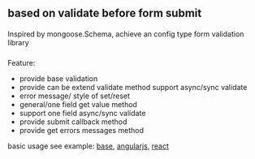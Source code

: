 ## based on validate before form submit

####
Inspired by mongoose.Schema, achieve an config type form validation library

###
Feature:
* provide base validation
* provide can be extend validate method support async/sync validate
* error message/ style of set/reset
* general/one field get value method
* support one field async/sync validate
* provide submit callback method
* provide get errors messages method

basic usage see example:
[base](https://github.com/pagewang0/form-validation/tree/master/examples/base), [angularjs](https://github.com/pagewang0/form-validation/tree/master/examples/angularjs), [react](https://github.com/pagewang0/form-validation/tree/master/examples/react)